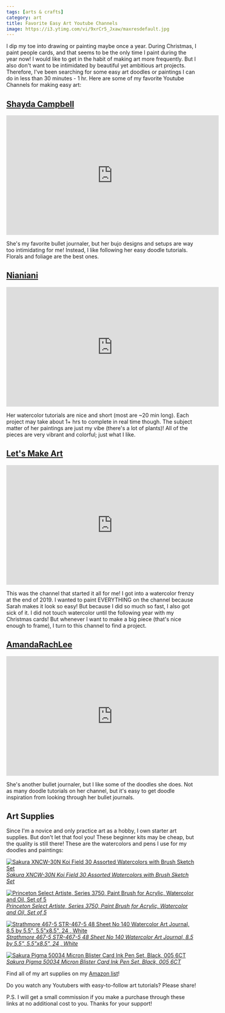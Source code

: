 ```yaml
---
tags: [arts & crafts]
category: art
title: Favorite Easy Art Youtube Channels
image: https://i3.ytimg.com/vi/9xrCr5_Jxaw/maxresdefault.jpg
---
```


I dip my toe into drawing or painting maybe once a year. During Christmas, I paint people cards, and that seems to be the only time I paint during the year now! I would like to get in the habit of making art more frequently. But I also don't want to be intimidated by beautiful yet ambitious art projects. Therefore, I've been searching for some easy art doodles or paintings I can do in less than 30 minutes - 1 hr. Here are some of my favorite Youtube Channels for making easy art:

## [Shayda Campbell](https://www.youtube.com/c/ShaydaCampbell/search?query=doodle)

<iframe width="560" height="315" src="https://www.youtube.com/embed/FaUFYpwoPe0" title="YouTube video player" frameborder="0" allow="accelerometer; autoplay; clipboard-write; encrypted-media; gyroscope; picture-in-picture" allowfullscreen></iframe>

She's my favorite bullet journaler, but her bujo designs and setups are way too intimidating for me! Instead, I like following her easy doodle tutorials. Florals and foliage are the best ones.

## [Nianiani](https://www.youtube.com/c/Nianiani)

<iframe width="560" height="315" src="https://www.youtube.com/embed/9xrCr5_Jxaw" title="YouTube video player" frameborder="0" allow="accelerometer; autoplay; clipboard-write; encrypted-media; gyroscope; picture-in-picture" allowfullscreen></iframe>

Her watercolor tutorials are nice and short (most are ~20 min long). Each project may take about 1+ hrs to complete in real time though. The subject matter of her paintings are just my vibe (there's a lot of plants)! All of the pieces are very vibrant and colorful; just what I like.

## [Let's Make Art](https://www.youtube.com/playlist?list=PLFJlM_wj9UyffyTuW6UZlkTZmn0Ufslfz)

<iframe width="560" height="315" src="https://www.youtube.com/embed/mWRsZxw5kx0" title="YouTube video player" frameborder="0" allow="accelerometer; autoplay; clipboard-write; encrypted-media; gyroscope; picture-in-picture" allowfullscreen></iframe>

This was the channel that started it all for me! I got into a watercolor frenzy at the end of 2019. I wanted to paint EVERYTHING on the channel because Sarah makes it look so easy! But because I did so much so fast, I also got sick of it. I did not touch watercolor until the following year with my Christmas cards! But whenever I want to make a big piece (that's nice enough to frame), I turn to this channel to find a project.

## [AmandaRachLee](https://www.youtube.com/c/amandarachlee/search?query=doodle)

<iframe width="560" height="315" src="https://www.youtube.com/embed/3tKo1kqMfJY" title="YouTube video player" frameborder="0" allow="accelerometer; autoplay; clipboard-write; encrypted-media; gyroscope; picture-in-picture" allowfullscreen></iframe>

She's another bullet journaler, but I like some of the doodles she does. Not as many doodle tutorials on her channel, but it's easy to get doodle inspiration from looking through her bullet journals.

## Art Supplies

Since I'm a novice and only practice art as a hobby, I own starter art supplies. But don't let that fool you! These beginner kits may be cheap, but the quality is still there! These are the watercolors and pens I use for my doodles and paintings:

[![Sakura XNCW-30N Koi Field 30 Assorted Watercolors with Brush Sketch Set](https://m.media-amazon.com/images/I/81RtYcxLgFL._AC_SL1500_.jpg)](https://amzn.to/3O04B1C)
*[Sakura XNCW-30N Koi Field 30 Assorted Watercolors with Brush Sketch Set](https://amzn.to/3O04B1C)*

[![Princeton Select Artiste, Series 3750, Paint Brush for Acrylic, Watercolor and Oil, Set of 5](https://m.media-amazon.com/images/I/71vYGIiy4IL._AC_SL1500_.jpg)](https://amzn.to/3xAHyVy)
*[Princeton Select Artiste, Series 3750, Paint Brush for Acrylic, Watercolor and Oil, Set of 5](https://amzn.to/3xAHyVy)*

[![Strathmore 467-5 STR-467-5 48 Sheet No 140 Watercolor Art Journal, 8.5 by 5.5", 5.5"x8.5", 24 , White](https://m.media-amazon.com/images/I/71Sv36V1PRL._AC_SL1500_.jpg)](https://amzn.to/3MBeEcq)
*[Strathmore 467-5 STR-467-5 48 Sheet No 140 Watercolor Art Journal, 8.5 by 5.5", 5.5"x8.5", 24 , White](https://amzn.to/3MBeEcq)*

[![Sakura Pigma 50034 Micron Blister Card Ink Pen Set, Black, 005 6CT](https://m.media-amazon.com/images/I/71PYchJSf+L._AC_SL1500_.jpg)](https://amzn.to/3xyXfwz)
*[Sakura Pigma 50034 Micron Blister Card Ink Pen Set, Black, 005 6CT](https://amzn.to/3xyXfwz)*

Find all of my art supplies on my [Amazon list](https://www.amazon.com/shop/play.with.dirt/list/2AQJP1K6RJOET)!

Do you watch any Youtubers with easy-to-follow art tutorials? Please share!

P.S. I will get a small commission if you make a purchase through these links at no additional cost to you. Thanks for your support!